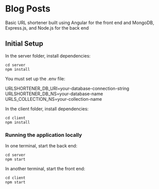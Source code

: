 # Blog Posts

Basic URL shortener built using Angular for the front end and MongoDB, Express.js, and Node.js for the back end

## Initial Setup

In the server folder, install dependencies:

```shell
cd server
npm install
```

You must set up the .env file:

URLSHORTENER_DB_URI=your-database-connection-string
URLSHORTENER_DB_NS=your-database-name
URLS_COLLECTION_NS=your-collection-name

In the client folder, install dependencies:

```shell
cd client
npm install
```

### Running the application locally

In one terminal, start the back end:

```shell
cd server
npm start
```

In another terminal, start the front end:

```shell
cd client
npm start
```
